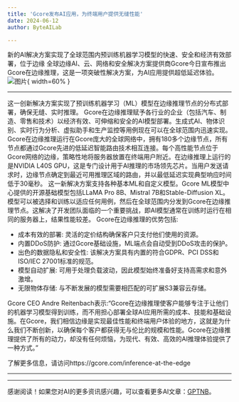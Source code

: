 ```yaml
---
title: 'Gcore发布AI应用，为终端用户提供无缝性能'
date: 2024-06-12
author: ByteAILab

---
```


新的AI解决方案实现了全球范围内预训练机器学习模型的快速、安全和经济有效部署，位于边缘
全球边缘AI、云、网络和安全解决方案提供商Gcore今日宣布推出Gcore在边缘推理，这是一项突破性解决方案，为AI应用提供超低延迟体验。![图片](https://ai-techpark.com/wp-content/uploads/2024/06/Gcore-Unveils-960x540.jpg){ width=60% }

---
这一创新解决方案实现了预训练机器学习（ML）模型在边缘推理节点的分布式部署，确保无缝、实时推理。
Gcore在边缘推理赋予各行业的企业（包括汽车、制造、零售和技术）以经济有效、可伸缩和安全的AI模型部署。生成式AI、物体识别、实时行为分析、虚拟助手和生产监控等用例现在可以在全球范围内迅速实现。
Gcore在边缘推理运行在Gcore庞大的全球网络中，拥有180多个边缘节点，所有节点都通过Gcore先进的低延迟智能路由技术相互连接。每个高性能节点位于Gcore网络的边缘，策略性地将服务器放置在终端用户附近。在边缘推理上运行的是NVIDIA L40S GPU，这是专门设计用于AI推理的市场领先芯片。当用户发送请求时，边缘节点确定到最近可用推理区域的路由，并以最低延迟实现典型响应时间低于30毫秒。
这一新解决方案支持各种基本ML和自定义模型。Gcore ML模型中心提供的开源基础模型包括LLaMA Pro 8B、Mistral 7B和Stable-Diffusion XL。模型可以被选择和训练以适应任何用例，然后在全球范围内分发到Gcore在边缘推理节点。这解决了开发团队面临的一个重要挑战，即AI模型通常在训练时运行在相同的服务器上，结果性能较差。
Gcore在边缘推理的优势包括:
- 成本有效的部署: 灵活的定价结构确保客户只支付他们使用的资源。
- 内置DDoS防护: 通过Gcore基础设施，ML端点会自动受到DDoS攻击的保护。
- 出色的数据隐私和安全性: 该解决方案具有内置的符合GDPR、PCI DSS和ISO/IEC 27001标准的规范。
- 模型自动扩展: 可用于处理负载波动，因此模型始终准备好支持高需求和意外激增。
- 无限物体存储: 与不断发展的模型需要相匹配的可扩展S3兼容云存储。

Gcore CEO Andre Reitenbach表示:“Gcore在边缘推理使客户能够专注于让他们的机器学习模型得到训练，而不用担心部署全球AI应用所需的成本、技能和基础设施。在Gcore，我们相信边缘是实现最佳性能和终端用户体验的地方，这就是为什么我们不断创新，以确保每个客户都获得无与伦比的规模和性能。Gcore在边缘推理提供了所有的动力，却没有任何烦恼，为现代、有效、高效的AI推理体验提供了一种方式。”

了解更多信息，请访问https://gcore.com/inference-at-the-edge

---
---
感谢阅读！如果您对AI的更多资讯感兴趣，可以查看更多AI文章：[GPTNB](https://gptnb.com)。